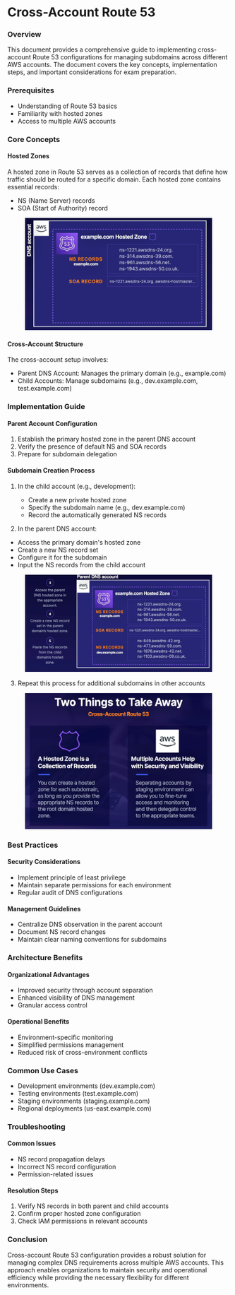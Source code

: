 # Cross-Account Route 53

### Overview

This document provides a comprehensive guide to implementing cross-account Route 53 configurations for managing subdomains across different AWS accounts. The document covers the key concepts, implementation steps, and important considerations for exam preparation.

### Prerequisites

* Understanding of Route 53 basics
* Familiarity with hosted zones
* Access to multiple AWS accounts

### Core Concepts

#### Hosted Zones

A hosted zone in Route 53 serves as a collection of records that define how traffic should be routed for a specific domain. Each hosted zone contains essential records:

* NS (Name Server) records
* SOA (Start of Authority) record

<figure><img src="../../../.gitbook/assets/image (33).png" alt=""><figcaption></figcaption></figure>

#### Cross-Account Structure

The cross-account setup involves:

* Parent DNS Account: Manages the primary domain (e.g., example.com)
* Child Accounts: Manage subdomains (e.g., dev.example.com, test.example.com)

### Implementation Guide

#### Parent Account Configuration

1. Establish the primary hosted zone in the parent DNS account
2. Verify the presence of default NS and SOA records
3. Prepare for subdomain delegation

#### Subdomain Creation Process

1. In the child account (e.g., development):
   * Create a new private hosted zone
   * Specify the subdomain name (e.g., dev.example.com)
   * Record the automatically generated NS records



2. In the parent DNS account:

* Access the primary domain's hosted zone
* Create a new NS record set
* Configure it for the subdomain
* Input the NS records from the child account

<figure><img src="../../../.gitbook/assets/image (2) (1) (1).png" alt=""><figcaption></figcaption></figure>

3. Repeat this process for additional subdomains in other accounts

<figure><img src="../../../.gitbook/assets/image (3) (1) (1).png" alt=""><figcaption></figcaption></figure>

### Best Practices

#### Security Considerations

* Implement principle of least privilege
* Maintain separate permissions for each environment
* Regular audit of DNS configurations

#### Management Guidelines

* Centralize DNS observation in the parent account
* Document NS record changes
* Maintain clear naming conventions for subdomains

### Architecture Benefits

#### Organizational Advantages

* Improved security through account separation
* Enhanced visibility of DNS management
* Granular access control

#### Operational Benefits

* Environment-specific monitoring
* Simplified permissions management
* Reduced risk of cross-environment conflicts

### Common Use Cases

* Development environments (dev.example.com)
* Testing environments (test.example.com)
* Staging environments (staging.example.com)
* Regional deployments (us-east.example.com)

### Troubleshooting

#### Common Issues

* NS record propagation delays
* Incorrect NS record configuration
* Permission-related issues

#### Resolution Steps

1. Verify NS records in both parent and child accounts
2. Confirm proper hosted zone configuration
3. Check IAM permissions in relevant accounts

### Conclusion

Cross-account Route 53 configuration provides a robust solution for managing complex DNS requirements across multiple AWS accounts. This approach enables organizations to maintain security and operational efficiency while providing the necessary flexibility for different environments.
